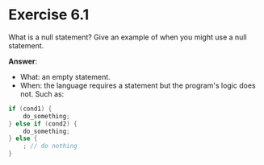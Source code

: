# Exercise 6.1

What is a null statement? Give an example of when you might use a null statement.

**Answer**:

- What: an empty statement.
- When: the language requires a statement but the program's logic does not. Such as:

```cpp
if (cond1) {
    do_something;
} else if (cond2) {
    do_something;
} else {
    ; // do nothing
}
```